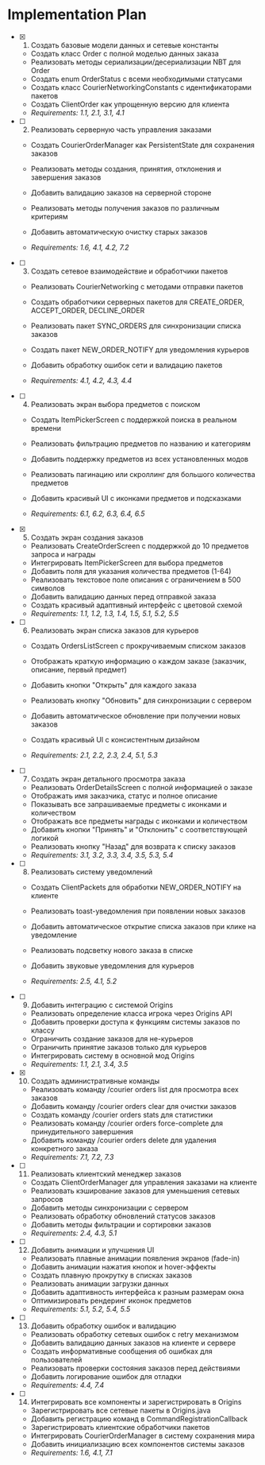 # Implementation Plan

- [x] 1. Создать базовые модели данных и сетевые константы


  - Создать класс Order с полной моделью данных заказа
  - Реализовать методы сериализации/десериализации NBT для Order
  - Создать enum OrderStatus с всеми необходимыми статусами
  - Создать класс CourierNetworkingConstants с идентификаторами пакетов
  - Создать ClientOrder как упрощенную версию для клиента
  - _Requirements: 1.1, 2.1, 3.1, 4.1_



- [ ] 2. Реализовать серверную часть управления заказами
  - Создать CourierOrderManager как PersistentState для сохранения заказов
  - Реализовать методы создания, принятия, отклонения и завершения заказов
  - Добавить валидацию заказов на серверной стороне
  - Реализовать методы получения заказов по различным критериям
  - Добавить автоматическую очистку старых заказов


  - _Requirements: 1.6, 4.1, 4.2, 7.2_

- [ ] 3. Создать сетевое взаимодействие и обработчики пакетов
  - Реализовать CourierNetworking с методами отправки пакетов
  - Создать обработчики серверных пакетов для CREATE_ORDER, ACCEPT_ORDER, DECLINE_ORDER
  - Реализовать пакет SYNC_ORDERS для синхронизации списка заказов


  - Создать пакет NEW_ORDER_NOTIFY для уведомления курьеров
  - Добавить обработку ошибок сети и валидацию пакетов
  - _Requirements: 4.1, 4.2, 4.3, 4.4_

- [ ] 4. Реализовать экран выбора предметов с поиском
  - Создать ItemPickerScreen с поддержкой поиска в реальном времени


  - Реализовать фильтрацию предметов по названию и категориям
  - Добавить поддержку предметов из всех установленных модов
  - Реализовать пагинацию или скроллинг для большого количества предметов
  - Добавить красивый UI с иконками предметов и подсказками
  - _Requirements: 6.1, 6.2, 6.3, 6.4, 6.5_

- [x] 5. Создать экран создания заказов


  - Реализовать CreateOrderScreen с поддержкой до 10 предметов запроса и награды
  - Интегрировать ItemPickerScreen для выбора предметов
  - Добавить поля для указания количества предметов (1-64)
  - Реализовать текстовое поле описания с ограничением в 500 символов
  - Добавить валидацию данных перед отправкой заказа
  - Создать красивый адаптивный интерфейс с цветовой схемой
  - _Requirements: 1.1, 1.2, 1.3, 1.4, 1.5, 5.1, 5.2, 5.5_



- [ ] 6. Реализовать экран списка заказов для курьеров
  - Создать OrdersListScreen с прокручиваемым списком заказов
  - Отображать краткую информацию о каждом заказе (заказчик, описание, первый предмет)
  - Добавить кнопки "Открыть" для каждого заказа
  - Реализовать кнопку "Обновить" для синхронизации с сервером
  - Добавить автоматическое обновление при получении новых заказов


  - Создать красивый UI с консистентным дизайном
  - _Requirements: 2.1, 2.2, 2.3, 2.4, 5.1, 5.3_

- [ ] 7. Создать экран детального просмотра заказа
  - Реализовать OrderDetailsScreen с полной информацией о заказе
  - Отображать имя заказчика, статус и полное описание
  - Показывать все запрашиваемые предметы с иконками и количеством
  - Отображать все предметы награды с иконками и количеством
  - Добавить кнопки "Принять" и "Отклонить" с соответствующей логикой
  - Реализовать кнопку "Назад" для возврата к списку заказов
  - _Requirements: 3.1, 3.2, 3.3, 3.4, 3.5, 5.3, 5.4_

- [ ] 8. Реализовать систему уведомлений
  - Создать ClientPackets для обработки NEW_ORDER_NOTIFY на клиенте

  - Реализовать toast-уведомления при появлении новых заказов
  - Добавить автоматическое открытие списка заказов при клике на уведомление
  - Реализовать подсветку нового заказа в списке
  - Добавить звуковые уведомления для курьеров
  - _Requirements: 2.5, 4.1, 5.2_

- [ ] 9. Добавить интеграцию с системой Origins
  - Реализовать определение класса игрока через Origins API
  - Добавить проверки доступа к функциям системы заказов по классу
  - Ограничить создание заказов для не-курьеров
  - Ограничить принятие заказов только для курьеров
  - Интегрировать систему в основной мод Origins
  - _Requirements: 1.1, 2.1, 3.4, 3.5_

- [x] 10. Создать административные команды

  - Реализовать команду /courier orders list для просмотра всех заказов
  - Добавить команду /courier orders clear для очистки заказов
  - Создать команду /courier orders stats для статистики
  - Реализовать команду /courier orders force-complete для принудительного завершения
  - Добавить команду /courier orders delete для удаления конкретного заказа
  - _Requirements: 7.1, 7.2, 7.3_

- [ ] 11. Реализовать клиентский менеджер заказов
  - Создать ClientOrderManager для управления заказами на клиенте
  - Реализовать кэширование заказов для уменьшения сетевых запросов
  - Добавить методы синхронизации с сервером
  - Реализовать обработку обновлений статусов заказов
  - Добавить методы фильтрации и сортировки заказов
  - _Requirements: 2.4, 4.3, 5.1_

- [ ] 12. Добавить анимации и улучшения UI
  - Реализовать плавные анимации появления экранов (fade-in)
  - Добавить анимации нажатия кнопок и hover-эффекты
  - Создать плавную прокрутку в списках заказов
  - Реализовать анимации загрузки данных
  - Добавить адаптивность интерфейса к разным размерам окна
  - Оптимизировать рендеринг иконок предметов
  - _Requirements: 5.1, 5.2, 5.4, 5.5_

- [ ] 13. Добавить обработку ошибок и валидацию
  - Реализовать обработку сетевых ошибок с retry механизмом
  - Добавить валидацию данных заказов на клиенте и сервере
  - Создать информативные сообщения об ошибках для пользователей
  - Реализовать проверки состояния заказов перед действиями
  - Добавить логирование ошибок для отладки
  - _Requirements: 4.4, 7.4_

- [ ] 14. Интегрировать все компоненты и зарегистрировать в Origins



  - Зарегистрировать все сетевые пакеты в Origins.java
  - Добавить регистрацию команд в CommandRegistrationCallback
  - Зарегистрировать клиентские обработчики пакетов
  - Интегрировать CourierOrderManager в систему сохранения мира
  - Добавить инициализацию всех компонентов системы заказов
  - _Requirements: 1.6, 4.1, 7.1_

